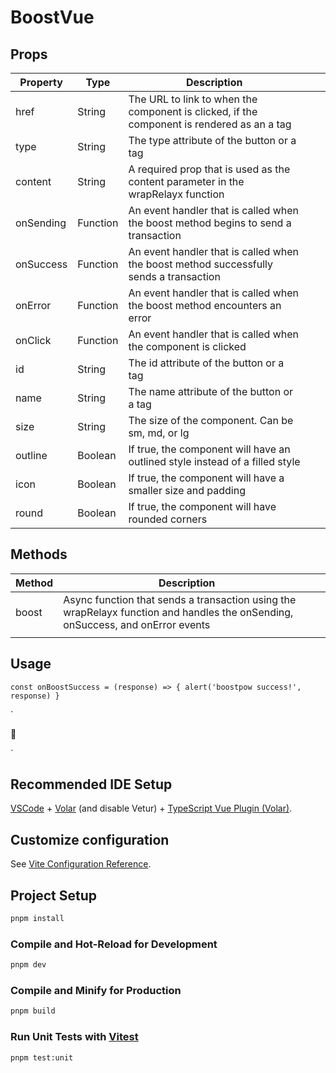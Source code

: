# BoostVue

## Props
| Property  | Type     | Description                                                                                |   |   |
|-----------|----------|--------------------------------------------------------------------------------------------|---|---|
| href      | String   | The URL to link to when the component is clicked, if the component is rendered as an a tag |   |   |
| type      | String   | The type attribute of the button or a tag                                                  |   |   |
| content   | String   | A required prop that is used as the content parameter in the wrapRelayx function           |   |   |
| onSending | Function | An event handler that is called when the boost method begins to send a transaction         |   |   |
| onSuccess | Function | An event handler that is called when the boost method successfully sends a transaction     |   |   |
| onError   | Function | An event handler that is called when the boost method encounters an error                  |   |   |
| onClick   | Function | An event handler that is called when the component is clicked                              |   |   |
| id        | String   | The id attribute of the button or a tag                                                    |   |   |
| name      | String   | The name attribute of the button or a tag                                                  |   |   |
| size      | String   | The size of the component. Can be sm, md, or lg                                            |   |   |
| outline   | Boolean  | If true, the component will have an outlined style instead of a filled style               |   |   |
| icon      | Boolean  | If true, the component will have a smaller size and padding                                |   |   |
| round     | Boolean  | If true, the component will have rounded corners                                           |   |   |


## Methods
| Method | Description                                                                                                                    |   |
|--------|--------------------------------------------------------------------------------------------------------------------------------|---|
| boost  | Async function that sends a transaction using the wrapRelayx function and handles the onSending, onSuccess, and onError events |   |
|        |                                                                                                                                |   |


## Usage

`const onBoostSuccess = (response) => {
  alert('boostpow success!', response)
}`

`<BoostButton 
content="478756843fbd0d3ecaf150e0c67f23481f85560cad3d21ff61cb5472488330b2" 
:onSuccess="onBoostSuccess"
size="sm" 
round 
outline 
class="mt-4">
<p class="text-xl">🦚</p>
</BoostButton>`

## Recommended IDE Setup

[VSCode](https://code.visualstudio.com/) + [Volar](https://marketplace.visualstudio.com/items?itemName=Vue.volar) (and disable Vetur) + [TypeScript Vue Plugin (Volar)](https://marketplace.visualstudio.com/items?itemName=Vue.vscode-typescript-vue-plugin).

## Customize configuration

See [Vite Configuration Reference](https://vitejs.dev/config/).

## Project Setup

```sh
pnpm install
```

### Compile and Hot-Reload for Development

```sh
pnpm dev
```

### Compile and Minify for Production

```sh
pnpm build
```

### Run Unit Tests with [Vitest](https://vitest.dev/)

```sh
pnpm test:unit
```

